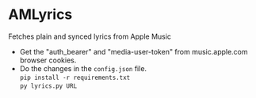 # AMLyrics
Fetches plain and synced lyrics from Apple Music

- Get the "auth_bearer" and "media-user-token" from music.apple.com browser cookies.      
- Do the changes in the `config.json` file.        
`pip install -r requirements.txt`    
`py lyrics.py URL`     
